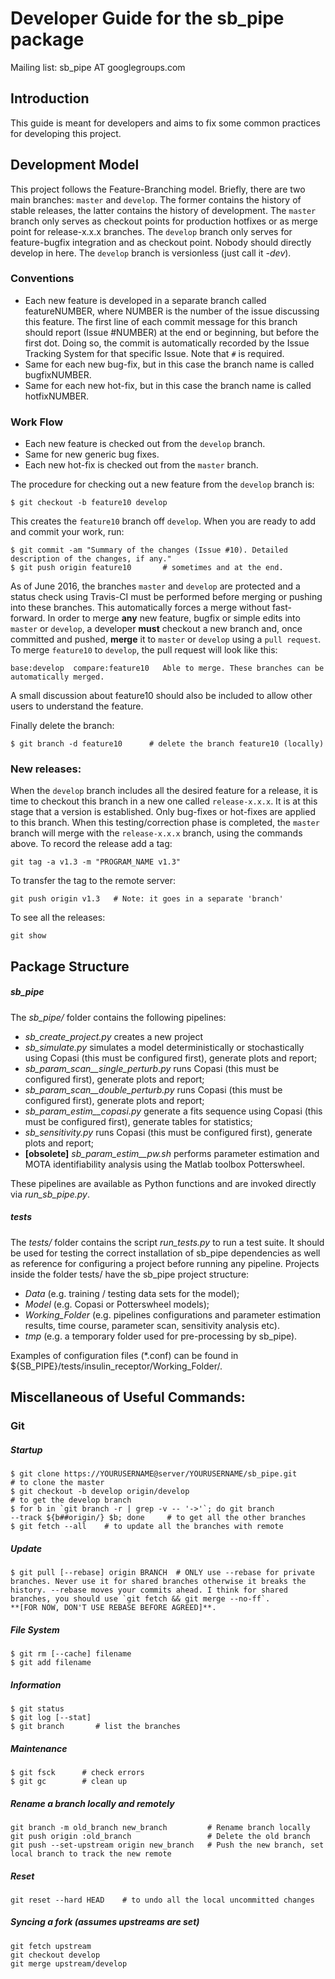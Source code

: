 
# Developer Guide for the sb_pipe package

Mailing list: sb_pipe AT googlegroups.com


## Introduction
This guide is meant for developers and aims to fix some common practices
for developing this project. 


## Development Model
This project follows the Feature-Branching model. Briefly, there are two
main branches: `master` and `develop`. The former contains the history 
of stable releases, the latter contains the history of development. The 
`master` branch only serves as checkout points for production hotfixes 
or as merge point for release-x.x.x branches. The `develop` branch only 
serves for feature-bugfix integration and as checkout point. Nobody 
should directly develop in here. The `develop` branch is versionless 
(just call it *-dev*).


### Conventions
- Each new feature is developed in a separate branch called 
featureNUMBER, where NUMBER is the number of the issue discussing this 
feature. The first line of each commit message for this branch should 
report (Issue #NUMBER) at the end or beginning, but before the first 
dot. Doing so, the commit is automatically recorded by the Issue 
Tracking System for that specific Issue. Note that `#` is required.
- Same for each new bug-fix, but in this case the branch name is called 
bugfixNUMBER.
- Same for each new hot-fix, but in this case the branch name is called 
hotfixNUMBER.


### Work Flow
- Each new feature is checked out from the `develop` branch.
- Same for new generic bug fixes.
- Each new hot-fix is checked out from the `master` branch.


The procedure for checking out a new feature from the `develop` branch 
is: 
```
$ git checkout -b feature10 develop
```
This creates the `feature10` branch off `develop`. 
When you are ready to add and commit your work, run:
```
$ git commit -am "Summary of the changes (Issue #10). Detailed 
description of the changes, if any."
$ git push origin feature10       # sometimes and at the end.
```

As of June 2016, the branches `master` and `develop` are protected and a
status check using Travis-CI must be performed before merging or pushing
into these branches. This automatically forces a merge without 
fast-forward. 
In order to merge **any** new feature, bugfix or simple edits into 
`master` or `develop`, a developer **must** checkout a new branch and, 
once committed and pushed, **merge** it to `master` or `develop` using a
`pull request`. To merge `feature10` to `develop`, the pull request will
look like this:
```
base:develop  compare:feature10   Able to merge. These branches can be 
automatically merged.

```
A small discussion about feature10 should also be included to allow 
other users to understand the feature.

Finally delete the branch: 
```
$ git branch -d feature10      # delete the branch feature10 (locally)
```


### New releases:
When the `develop` branch includes all the desired feature for a 
release, it is time to checkout this 
branch in a new one called `release-x.x.x`. It is at this stage that a 
version is established. Only bug-fixes or hot-fixes are applied to this 
branch. When this testing/correction phase is completed, the `master` 
branch will merge with the `release-x.x.x` branch, using the commands 
above.
To record the release add a tag:
```
git tag -a v1.3 -m "PROGRAM_NAME v1.3"
```
To transfer the tag to the remote server:
```
git push origin v1.3   # Note: it goes in a separate 'branch'
```
To see all the releases:
```
git show
```


## Package Structure

##### sb_pipe
The *sb_pipe/* folder contains the following pipelines:

- *sb_create_project.py* creates a new project
- *sb_simulate.py* simulates a model deterministically or stochastically
using Copasi (this must be configured first), generate plots and report;
- *sb_param_scan__single_perturb.py* runs Copasi (this must be 
configured first), generate plots and report;
- *sb_param_scan__double_perturb.py* runs Copasi (this must be 
configured first), generate plots and report;
- *sb_param_estim__copasi.py* generate a fits sequence using Copasi 
(this must be configured first), generate tables for statistics;
- *sb_sensitivity.py* runs Copasi (this must be 
configured first), generate plots and report;
- **[obsolete]** *sb_param_estim__pw.sh* performs parameter estimation 
and MOTA identifiability analysis using the Matlab toolbox Potterswheel.

These pipelines are available as Python functions and are invoked 
directly via *run_sb_pipe.py*.


##### tests
The *tests/* folder contains the script *run_tests.py* to run a test 
suite. It should be used for testing the correct installation of sb_pipe
dependencies as well as reference for configuring a project before 
running any pipeline. 
Projects inside the folder tests/ have the sb_pipe project structure: 
- *Data* (e.g. training / testing data sets for the model);
- *Model* (e.g. Copasi or Potterswheel models);
- *Working_Folder* (e.g. pipelines configurations and parameter 
estimation results, time course, parameter scan, sensitivity analysis 
etc).
- *tmp* (e.g. a temporary folder used for pre-processing by sb_pipe).

Examples of configuration files (*.conf) can be found in 
${SB_PIPE}/tests/insulin_receptor/Working_Folder/.




## Miscellaneous of Useful Commands:
### Git
##### Startup
```
$ git clone https://YOURUSERNAME@server/YOURUSERNAME/sb_pipe.git   
# to clone the master
$ git checkout -b develop origin/develop                           
# to get the develop branch
$ for b in `git branch -r | grep -v -- '->'`; do git branch 
--track ${b##origin/} $b; done     # to get all the other branches
$ git fetch --all    # to update all the branches with remote
```

##### Update
```
$ git pull [--rebase] origin BRANCH  # ONLY use --rebase for private 
branches. Never use it for shared branches otherwise it breaks the 
history. --rebase moves your commits ahead. I think for shared 
branches, you should use `git fetch && git merge --no-ff`. 
**[FOR NOW, DON'T USE REBASE BEFORE AGREED]**.
```

##### File System
```
$ git rm [--cache] filename 
$ git add filename
```

##### Information
```
$ git status 
$ git log [--stat]
$ git branch       # list the branches
```

##### Maintenance
```
$ git fsck      # check errors
$ git gc        # clean up
```

##### Rename a branch locally and remotely
```
git branch -m old_branch new_branch         # Rename branch locally    
git push origin :old_branch                 # Delete the old branch    
git push --set-upstream origin new_branch   # Push the new branch, set 
local branch to track the new remote
```

##### Reset
```
git reset --hard HEAD    # to undo all the local uncommitted changes
```

##### Syncing a fork (assumes upstreams are set)
```
git fetch upstream
git checkout develop
git merge upstream/develop
```
